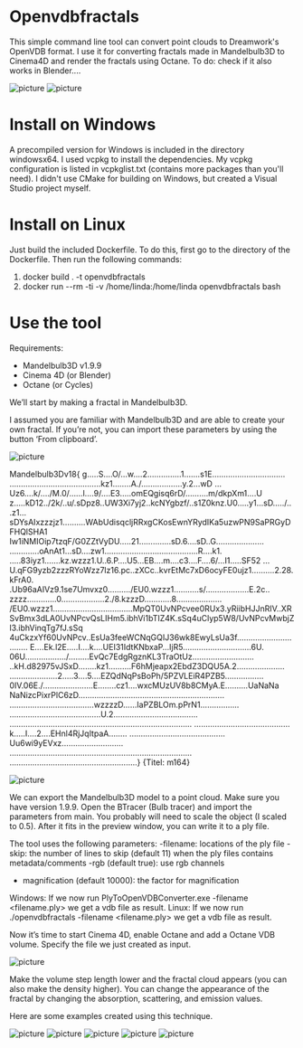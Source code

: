 # Openvdbfractals

This simple command line tool can convert point clouds to Dreamwork's OpenVDB format. I use it for converting fractals made in Mandelbulb3D to Cinema4D and render the fractals using Octane. To do: check if it also works in Blender....

![picture](images/fractal1.png)
![picture](images/fractal2.png)

# Install on Windows

A precompiled version for Windows is included in the directory windowsx64. I used vcpkg to install the dependencies. My vcpkg configuration is listed in vcpkglist.txt (contains more packages than you'll need). I didn't use CMake for building on Windows, but created a Visual Studio project myself.

# Install on Linux

Just build the included Dockerfile. To do this, first go to the directory of the Dockerfile. Then run the following commands: 
1) docker build . -t openvdbfractals
2) docker run --rm -ti -v /home/linda:/home/linda openvdbfractals bash

# Use the tool

Requirements:
- Mandelbulb3D v1.9.9
- Cinema 4D (or Blender)
- Octane (or Cycles)

We’ll start by making a fractal in Mandelbulb3D. 

I assumed you are familiar with Mandelbulb3D and are able to create your own fractal. If you’re not, you can import these parameters by using the button ‘From clipboard’.

![picture](images/fractal3.png)

Mandelbulb3Dv18{
g…..S….O/…w….2……………1…….s1E…………………………..
………………………………….kz1……..A./………………y.2…wD
…Uz6….k/…./M.0/……l….9/….E3…..omEQgisq6rD/……….m/dkpXm1….U
z…..kD12../2k/..u/.sDpz8..UW3Xi7yj2..kcNYgbzf/..s1Z0knz.U0…..y1…sD…../..
.z1…sDYsAIxzzzjz1……….WAbUdisqcljRRxgCKosEwnYRydIKa5uzwPN9SaPRGyDFHQlSHA1
Iw1iNMIOip7tzqF/G0ZZtVyDU…..21…………..sD.6….sD..G…………………
………….oAnAt1…sD….zw1…………………………………..R….k1.
…..83iyz1…….kz.wzzz1.U..6.P….U5…EB….m….c3….F….6/…I1…..SF52
…U.qFG9yzb2zzzRYoWzz7lz16.pc..zXCc..kvrEtMc7xD6ocyFE0ujz1……….2.28.kFrA0.
.Ub96aAIVz9.1se7Umvxz0………./EU0.wzzz1………..s/……………….E.2c..
zzzz………….0……………….2./8.kzzzD…………8………………..
/EU0.wzzz1……………………………..MpQT0UvNPcvee0RUx3.yRiibHJJnRIV..XR
SvBmx3dLA0UvNPcvQsLIHm5.ibhVi1bTIZ4K.sSq4uClyp5W8/UvNPcvMwbjZl3.ibhVinqTg7fJ.sSq
4uCkzxYf60UvNPcv..EsUa3feeWCNqGQIJ36wk8EwyLsUa3f…………………………..
E….Ek.l2E…..I….k….UEI31IdtKNbxaP…IjR5…………………………6U.
06U………………/………EvQc7EdgRgznKL3TraOtUz………………………
..kH.d82975vJSxD……..kz1……….F6hMjeapx2EbdZ3DQU5A.2…………………
…………………2…..3….5….EZQdNqPsBoPh/5PZVLEiR4PZB5……………..
0IV.06E./………………….E……..cz1….wxcMUzUV8b8CMyA.E……….UaNaNa
NaNizcPixrPlC6zD……………………………………………………….
……………………………….wzzzzD……IaPZBLOm.pPrN1……………..
………………………………….U.2……………………………….
……………………………………………………………………..
……………………………………k…..I….2….EHnl4RjJqItpaA……..
……………………………………Uu6wi9yEVxz………………………
……………………………………………………………………..
………………………………………………..}
{Titel: m164}

![picture](images/fractal4.png)

We can export the Mandelbulb3D model to a point cloud. Make sure you have version 1.9.9. Open the BTracer (Bulb tracer) and import the parameters from main. You probably will need to scale the object (I scaled to 0.5). After it fits in the preview window, you can write it to a ply file. 

The tool uses the following parameters: 
-filename: locations of the ply file
-skip: the number of lines to skip (default 11) when the ply files contains metadata/comments
-rgb (default true): use rgb channels
- magnification (default 10000): the factor for magnification

Windows: If we now run PlyToOpenVDBConverter.exe -filename <filename.ply> we get a vdb file as result.
Linux: If we now run ./openvdbfractals -filename <filename.ply> we get a vdb file as result.

Now it’s time to start Cinema 4D, enable Octane and add a Octane VDB volume. Specify the file we just created as input.

![picture](images/fractal5.png)

Make the volume step length lower and the fractal cloud appears (you can also make the density higher). You can change the appearance of the fractal by changing the absorption, scattering, and emission values.

Here are some examples created using this technique.

![picture](images/fractal6.png)
![picture](images/fractal7.png)
![picture](images/fractal8.png)
![picture](images/fractal9.png)
![picture](images/fractal10.png)





